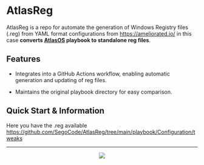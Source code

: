 # AtlasReg

AtlasReg is a repo for automate the generation of Windows Registry files (.reg) from YAML format configurations from https://ameliorated.io/ in this case **converts [AtlasOS](https://github.com/atlas-os/atlas) playbook to standalone reg files**.

## Features

- Integrates into a GitHub Actions workflow, enabling automatic generation and updating of reg files.

- Maintains the original playbook directory for easy comparison.

## Quick Start & Information

Here you have the .reg available https://github.com/SegoCode/AtlasReg/tree/main/playbook/Configuration/tweaks

---
<p align="center"><a href="https://github.com/SegoCode/AtlasReg/graphs/contributors">
  <img src="https://contrib.rocks/image?repo=SegoCode/AtlasReg" />
</a></p>
